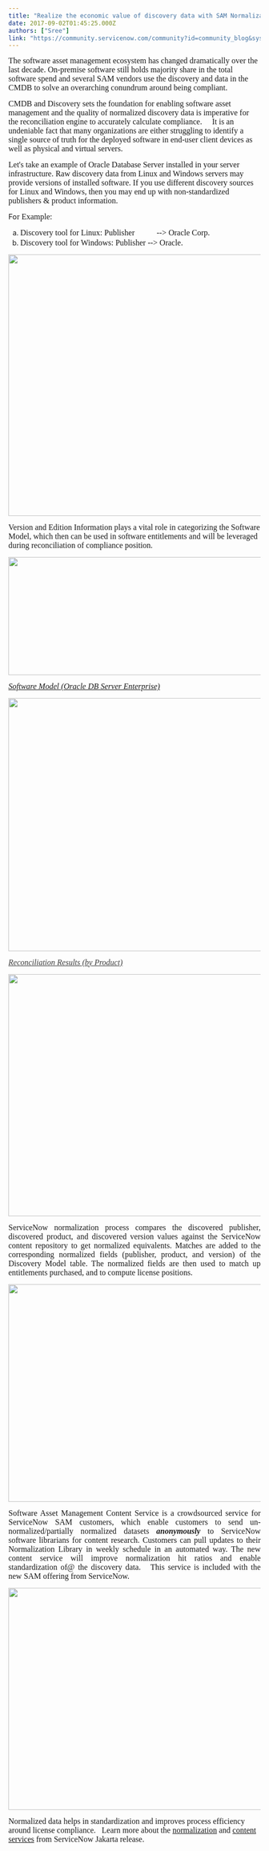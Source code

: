 ```yaml
---
title: "Realize the economic value of discovery data with SAM Normalization"
date: 2017-09-02T01:45:25.000Z
authors: ["Sree"]
link: "https://community.servicenow.com/community?id=community_blog&sys_id=902ee26ddbd0dbc01dcaf3231f96198e"
---
```

<p><span style="font-size: 12pt; font-family: verdana, geneva;"> </span><span style="font-size: 12pt; font-family: verdana, geneva;">The software asset management ecosystem has changed dramatically over the last decade. On-premise software still holds majority share in the total software spend and several SAM vendors use the discovery and data in the CMDB to solve an overarching conundrum around being compliant. </span></p><p><span style="font-size: 12pt; font-family: verdana, geneva;"> </span></p><p></p><p><span style="font-size: 12pt; font-family: verdana, geneva;">CMDB and Discovery sets the foundation for enabling software asset management and the quality of normalized discovery data is imperative for the reconciliation engine to accurately calculate compliance.     It is an undeniable fact that many organizations are either struggling to identify a single source of truth for the deployed software in end-user client devices as well as physical and virtual servers. </span></p><p></p><p><span style="font-size: 12pt; font-family: verdana, geneva;">Let's take an example of Oracle Database Server installed in your server infrastructure. Raw discovery data from Linux and Windows servers may provide versions of installed software. If you use different discovery sources for Linux and Windows, then you may end up with non-standardized publishers &amp; product information. </span></p><p></p><p></p><p><span style="font-size: 11.0pt;">Fo<span style="font-family: verdana, geneva; font-size: 12pt;">r Example: </span></span></p><ol style="list-style-type: lower-alpha;"><li><span style="font-family: verdana, geneva; font-size: 12pt;">Discovery tool for Linux: Publisher           --&gt; Oracle Corp.   </span></li><li><span style="font-size: 12pt; font-family: verdana, geneva;">Discovery tool for Windows: Publisher --&gt; </span><span style="font-size: 12pt;"><span style="font-family: verdana, geneva;">Oracle.</span>     </span></li></ol><p></p><p></p><p></p><p><img   class="image-1 jive-image" height="523" src="e988f3f9dbd0d3049c9ffb651f96194a.iix" style="width: 1066px; height: 522.684px;" width="1066"/></p><p></p><p></p><p><span style="font-size: 12pt; font-family: verdana, geneva;">Version and Edition Information plays a vital role in categorizing the Software Model, which then can be used in software entitlements and will be leveraged during reconciliation of compliance position. </span></p><p><span style="font-size: 11.0pt;"><img   class="image-2 jive-image" height="236" src="b709258adb505b04ed6af3231f961986.iix" style="width: 1047px; height: 236.078px;" width="1047"/></span></p><p></p><p></p><p><span style="text-decoration: underline; font-size: 12pt; font-family: verdana, geneva;"><em>Software Model (Oracle DB Server Enterprise)</em></span></p><p><img   class="image-3 jive-image" height="506" src="70584dc6dbd897041dcaf3231f961963.iix" style="width: 1031px; height: 505.523px;" width="1031"/></p><p></p><p></p><p><span style="color: #3d3d3d; text-decoration: underline; font-size: 12pt; font-family: verdana, geneva;"><em>Reconciliation Results (by Product)</em></span></p><p></p><p><img   class="jive-image image-4" height="484" src="c3806ccadb1c5304b322f4621f96196b.iix" style="width: 1021px; height: 484.152px;" width="1021"/></p><p></p><p></p><p></p><p style="text-align: justify;"><span style="font-size: 12pt; font-family: verdana, geneva;">ServiceNow normalization process compares the discovered publisher, discovered product, and discovered version values against the ServiceNow content repository to get normalized equivalents. Matches are added to the corresponding normalized fields (publisher, product, and version) of the Discovery Model table. The normalized fields are then used to match up entitlements purchased, and to compute license positions.</span></p><p></p><p><img   class="image-5 jive-image" height="435" src="f200c48edb541304b322f4621f9619e2.iix" style="width: 1007px; height: 434.966px;" width="1007"/></p><p></p><p></p><p style="text-align: justify;"><span style="font-size: 12pt; font-family: verdana, geneva;">Software Asset Management Content Service is a crowdsourced service for ServiceNow SAM customers, which enable customers to send un-normalized/partially normalized datasets <em><strong>anonymously</strong></em> to ServiceNow software librarians for content research. Customers can pull updates to their Normalization Library in weekly schedule in an automated way. The new content service will improve normalization hit ratios and enable standardization of@ the discovery data.   This service is included with the new SAM offering from ServiceNow.</span></p><p><img   class="image-6 jive-image" height="444" src="5a87a142db5053043eb27a9e0f961925.iix" style="width: 1110px; height: 444px;" width="1110"/></p><p></p><p></p><p style="text-align: left;"><span style="font-family: verdana, geneva; font-size: 12pt;">Normalized data helps in standardization and improves process efficiency around license compliance.   Learn more about the <a title="ocs.servicenow.com/bundle/jakarta-it-business-management/page/product/software-asset-management2/concept/c_SAMDiscovery.html" href="https://docs.servicenow.com/bundle/jakarta-it-business-management/page/product/software-asset-management2/concept/c_SAMDiscovery.html">normalization</a> and <a title="ocs.servicenow.com/bundle/jakarta-it-business-management/page/product/software-asset-management2/concept/c_SAMContentService.html" href="https://docs.servicenow.com/bundle/jakarta-it-business-management/page/product/software-asset-management2/concept/c_SAMContentService.html">content services</a> from ServiceNow Jakarta release.   </span></p>
